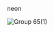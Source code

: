 neon 

![Group 65(1)](https://user-images.githubusercontent.com/58886782/116280953-7fb72800-a789-11eb-8aa8-91a8b2df92e1.jpg)


